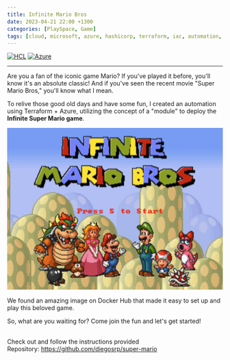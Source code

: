 ```yaml
---
title: Infinite Mario Bros 
date: 2023-04-21 22:00 +1300
categories: [PlaySpace, Game]
tags: [cloud, microsoft, azure, hashicorp, terraform, iac, automation, infrastructure, docker, container, game, mariobros]
---
```


[![HCL](https://img.shields.io/badge/language-HCL-blueviolet)](https://www.terraform.io/)
[![Azure](https://img.shields.io/badge/provider-Azure-blue)](https://registry.terraform.io/providers/hashicorp/azurerm/latest)

---

Are you a fan of the iconic game Mario? If you've played it before, you'll know it's an absolute classic! And if you've seen the recent movie "Super Mario Bros," you'll know what I mean.

To relive those good old days and have some fun, I created an automation using Terraform + Azure, utilizing the concept of a "module" to deploy the **Infinite Super Mario game**.

![](/assets/img/posts/infinite_mario_bros.png)

We found an amazing image on Docker Hub that made it easy to set up and play this beloved game.

So, what are you waiting for? Come join the fun and let's get started!

<br>
Check out and follow the instructions provided <br>
Repository: <a href="https://github.com/diegosrp/super-mario" target="_blank">https://github.com/diegosrp/super-mario</a>